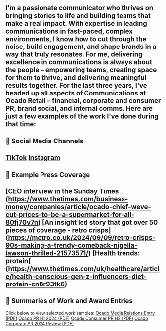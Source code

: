 I'm a passionate communicator who thrives on bringing stories to life and building teams that make a real impact. With expertise in leading communications in fast-paced, complex environments, I know how to cut through the noise, build engagement, and shape brands in a way that truly resonates. For me, delivering excellence in communications is always about the people – empowering teams, creating space for them to thrive, and delivering meaningful results together.
For the last three years, I've headed up all aspects of Communications at Ocado Retail – financial, corporate and consumer PR, brand social, and internal comms. Here are just a few examples of the work I've done during that time:
---
## :link: Social Media Channels

[TikTok](https://www.tiktok.com/@ocado) 
[Instagram](https://www.instagram.com/ocadouk)
---
## :newspaper: Example Press Coverage
[CEO interview in the Sunday Times (https://www.thetimes.com/business-money/companies/article/ocado-chief-weve-cut-prices-to-be-a-supermarket-for-all-80fj70v7n)
[An insight led story that got over 50 pieces of coverage - retro crisps] (https://metro.co.uk/2024/09/09/retro-crisps-90s-making-a-trendy-comeback-nigella-lawson-thrilled-21573571/)
[Health trends: protein[ (https://www.thetimes.com/uk/healthcare/article/health-conscious-gen-z-influencers-diet-protein-cn8r93tk6)
---
## :page_facing_up: Summaries of Work and Award Entries
Click below to view selected work samples:
[Ocado Media Relations Entry (PDF)](Ocado%20Media%20Relations%20Entry.pdf) 
[Ocado PR H1 2024 (PDF)](Ocado%20PR%20H1%202024.pdf) 
[Ocado Consumer PR H2 (PDF)](Ocado%20consumer%20PR%20H2.pdf)
[Ocado Corporate PR 2024 Review (PDF)](Ocado%20corporate%20PR%202024%20review)
